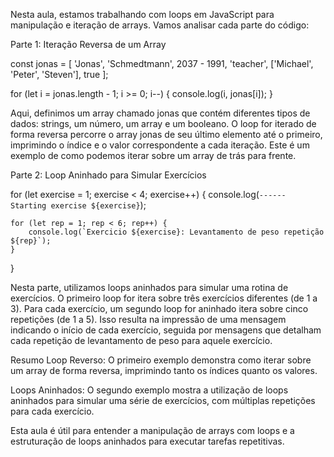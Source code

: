 Nesta aula, estamos trabalhando com loops em JavaScript para manipulação e iteração de arrays. Vamos analisar cada parte do código:

Parte 1: Iteração Reversa de um Array

const jonas = [
    'Jonas',
    'Schmedtmann',
    2037 - 1991,
    'teacher',
    ['Michael', 'Peter', 'Steven'],
    true
];

for (let i = jonas.length - 1; i >= 0; i--) {
    console.log(i, jonas[i]);
}

Aqui, definimos um array chamado jonas que contém diferentes tipos de dados: strings, um número, um array e um booleano. O loop for iterado de forma reversa percorre o array jonas de seu último elemento até o primeiro, imprimindo o índice e o valor correspondente a cada iteração. Este é um exemplo de como podemos iterar sobre um array de trás para frente.

Parte 2: Loop Aninhado para Simular Exercícios

for (let exercise = 1; exercise < 4; exercise++) {
    console.log(`------ Starting exercise ${exercise}`);

    for (let rep = 1; rep < 6; rep++) {
        console.log(`Exercicio ${exercise}: Levantamento de peso repetição ${rep}`);
    }
}

Nesta parte, utilizamos loops aninhados para simular uma rotina de exercícios. O primeiro loop for itera sobre três exercícios diferentes (de 1 a 3). Para cada exercício, um segundo loop for aninhado itera sobre cinco repetições (de 1 a 5). Isso resulta na impressão de uma mensagem indicando o início de cada exercício, seguida por mensagens que detalham cada repetição de levantamento de peso para aquele exercício.

Resumo
Loop Reverso: O primeiro exemplo demonstra como iterar sobre um array de forma reversa, imprimindo tanto os índices quanto os valores.

Loops Aninhados: O segundo exemplo mostra a utilização de loops aninhados para simular uma série de exercícios, com múltiplas repetições para cada exercício.

Esta aula é útil para entender a manipulação de arrays com loops e a estruturação de loops aninhados para executar tarefas repetitivas.


